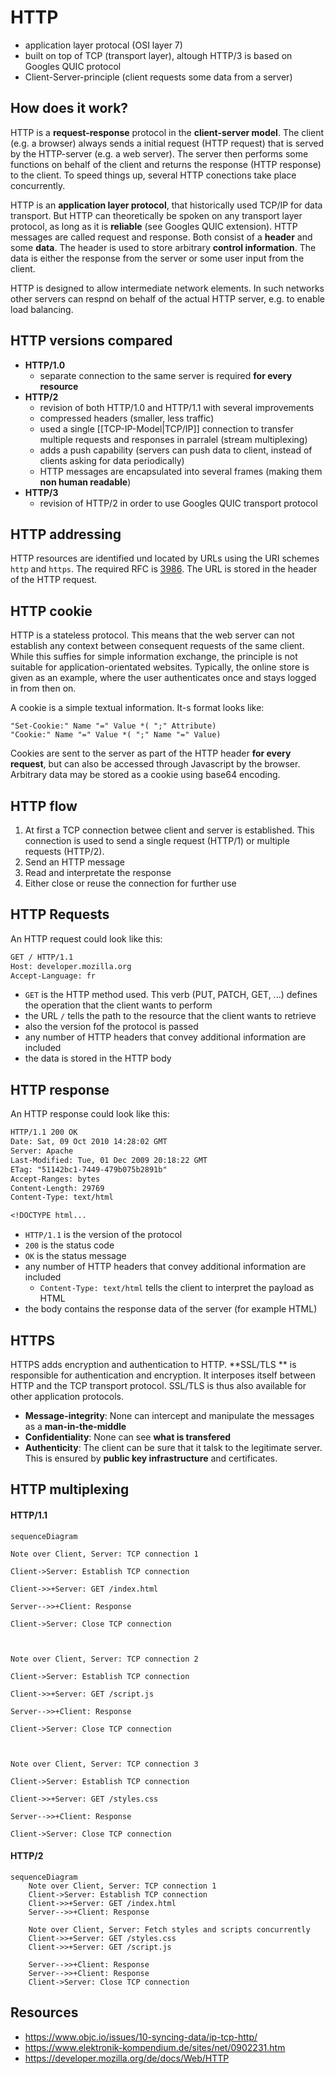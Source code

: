 # HTTP

* application layer protocal (OSI layer 7)
* built on top of TCP (transport layer), altough HTTP/3 is based on Googles QUIC protocol
* Client-Server-principle (client requests some data from a server)


## How does it work?

HTTP is a **request-response** protocol in the **client-server model**. The client (e.g. a browser)  always sends a initial request (HTTP request) that is served by the HTTP-server (e.g. a web server). The server then performs some functions on behalf of the client and returns the response (HTTP response) to the client. To speed things up, several HTTP conections take place concurrently.

HTTP is an **application layer protocol**, that historically used TCP/IP for data transport.  But HTTP can theoretically be spoken on any transport layer protocol, as long as it is **reliable** (see Googles QUIC extension). HTTP messages are called request and response. Both consist of a **header** and some **data**. The header is used to store arbitrary **control information**. The data is either the response from the server or some user input from the client. 

HTTP is designed to allow intermediate network elements. In such networks other servers can respnd on behalf of the actual HTTP server, e.g. to enable load balancing.

## HTTP versions compared

* **HTTP/1.0**
	* separate connection to the same server is required **for every resource**
* **HTTP/2**
	* revision of both HTTP/1.0 and HTTP/1.1 with several improvements
	* compressed headers (smaller, less traffic)
	* used a single [[TCP-IP-Model|TCP/IP]] connection to transfer multiple requests and responses in parralel (stream multiplexing)
	* adds a push capability (servers can push data to client, instead of clients asking for data periodically)
	* HTTP messages are encapsulated into several frames (making them **non human readable**)
* **HTTP/3**
	* revision of HTTP/2 in order to use Googles QUIC transport protocol

## HTTP addressing

HTTP resources are identified und located by URLs using the URI schemes `http` and `https`. The required RFC is [3986](https://datatracker.ietf.org/doc/html/rfc3986). The URL is stored in the header of the HTTP request.

## HTTP cookie

HTTP is a stateless protocol. This means that the web server can not establish any context between consequent requests of the same client. While this suffies for simple information exchange, the principle is not suitable for application-orientated websites. Typically, the online store is given as an example, where the user authenticates once and stays logged in from then on.

A cookie is a simple textual information. It-s format looks like:

```
"Set-Cookie:" Name "=" Value *( ";" Attribute)
"Cookie:" Name "=" Value *( ";" Name "=" Value)
```

Cookies are sent to the server as part of the HTTP header **for every request**, but can also be accessed through Javascript by the browser. Arbitrary data may be stored as a cookie using base64 encoding. 


## HTTP flow

1. At first a TCP connection betwee client and server is established. This connection is used to send a single request (HTTP/1) or multiple requests (HTTP/2).
2. Send an HTTP message
3. Read and interpretate the response
4. Either close or reuse the connection for further use


## HTTP Requests

An HTTP request could look like this:

```txt
GET / HTTP/1.1
Host: developer.mozilla.org
Accept-Language: fr
```


- `GET` is the HTTP method used. This verb (PUT, PATCH, GET, ...) defines the operation that the client wants to perform
- the URL `/` tells the path to the resource that the client wants to retrieve
- also the version fof the protocol is passed
- any number of HTTP headers that convey additional information are included
- the data is stored in the HTTP body

## HTTP response

An HTTP response could look like this:

```txt
HTTP/1.1 200 OK
Date: Sat, 09 Oct 2010 14:28:02 GMT
Server: Apache
Last-Modified: Tue, 01 Dec 2009 20:18:22 GMT
ETag: "51142bc1-7449-479b075b2891b"
Accept-Ranges: bytes
Content-Length: 29769
Content-Type: text/html

<!DOCTYPE html...
```

- `HTTP/1.1` is the version of the protocol
- `200` is the status code
- `OK` is the status message
- any number of HTTP headers that convey additional information are included
	- `Content-Type: text/html` tells the client to interpret the payload as HTML
- the body contains the response data of the server (for example HTML)


## HTTPS

HTTPS adds encryption and authentication to HTTP. **SSL/TLS ** is responsible for authentication and encryption. It interposes itself between HTTP and the TCP transport protocol. SSL/TLS is thus also available for other application protocols. 

- **Message-integrity**: None can intercept and manipulate the messages as a **man-in-the-middle**
- **Confidentiality**: None can see **what is transfered**
- **Authenticity**: The client can be sure that it talsk to the legitimate server. This is ensured by **public key infrastructure** and certificates.


## HTTP multiplexing

#### HTTP/1.1

```mermaid
sequenceDiagram

Note over Client, Server: TCP connection 1

Client->Server: Establish TCP connection

Client->>+Server: GET /index.html

Server-->>+Client: Response

Client->Server: Close TCP connection

  

Note over Client, Server: TCP connection 2

Client->Server: Establish TCP connection

Client->>+Server: GET /script.js

Server-->>+Client: Response

Client->Server: Close TCP connection

  

Note over Client, Server: TCP connection 3

Client->Server: Establish TCP connection

Client->>+Server: GET /styles.css

Server-->>+Client: Response

Client->Server: Close TCP connection
```


#### HTTP/2

```mermaid
sequenceDiagram
    Note over Client, Server: TCP connection 1
    Client->Server: Establish TCP connection
    Client->>+Server: GET /index.html
    Server-->>+Client: Response

    Note over Client, Server: Fetch styles and scripts concurrently
    Client->>+Server: GET /styles.css
    Client->>+Server: GET /script.js

    Server-->>+Client: Response 
    Server-->>+Client: Response
    Client->Server: Close TCP connection

```

## Resources
- https://www.objc.io/issues/10-syncing-data/ip-tcp-http/
- https://www.elektronik-kompendium.de/sites/net/0902231.htm
- https://developer.mozilla.org/de/docs/Web/HTTP